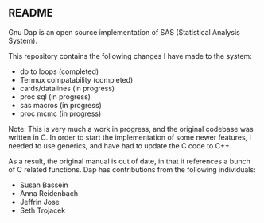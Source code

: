 README
---

Gnu Dap is an open source implementation of SAS (Statistical Analysis System).

This repository contains the following changes I have made to the system:

- do to loops (completed)
- Termux compatability (completed)
- cards/datalines (in progress)
- proc sql (in progress)
- sas macros (in progress)
- proc mcmc (in progress)

Note: This is very much a work in progress, and the original codebase was written in C. In order to start the implementation of some newer features, I needed to use generics, and have had to update the C code to C++. 

As a result, the original manual is out of date, in that it references a bunch of C related functions. Dap has contributions from the following individuals:



- Susan Bassein
- Anna Reidenbach
- Jeffrin Jose
- Seth Trojacek
